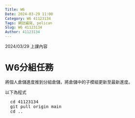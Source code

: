 ```yaml
---
Title: W6
Date: 2024-03-29 11:00
Category: W6 41123134
Tags: 網誌編寫, pelican
Slug: W6 41123134
Author: 41123134
---
```


2024/03/29 上課內容

<!-- PELICAN_END_SUMMARY -->

# W6分組任務
將個人倉儲進度推到分組倉儲，將倉儲中的子模組更新至最新進度。

以下為程式

<pre class="brush: python">
  cd 41123134
  git pull origin main
  cd ..
</pre>